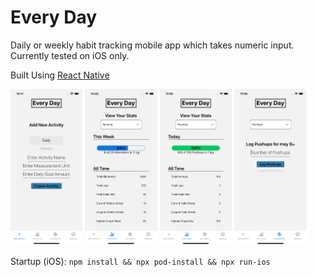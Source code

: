 # Every Day

Daily or weekly habit tracking mobile app which takes numeric input.  
Currently tested on iOS only.

Built Using [React Native](https://reactnative.dev) 

<img alt="Create Activity" src="./github/add-activity.png" height="250"> <img alt="View Weekly Stats" src="./github/view-stats-weekly.png" height="250"> <img alt="View Daily Stats" src="./github/view-stats-daily.png" height="250"> <img alt="Log Activity" src="./github/log-activity.png" height="250">

Startup (iOS): `npm install && npx pod-install && npx run-ios`
